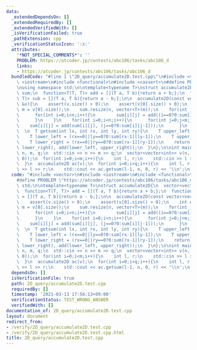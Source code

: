 ```yaml
---
data:
  _extendedDependsOn: []
  _extendedRequiredBy: []
  _extendedVerifiedWith: []
  _isVerificationFailed: true
  _pathExtension: cpp
  _verificationStatusIcon: ':x:'
  attributes:
    '*NOT_SPECIAL_COMMENTS*': ''
    PROBLEM: https://atcoder.jp/contests/abc106/tasks/abc106_d
    links:
    - https://atcoder.jp/contests/abc106/tasks/abc106_d
  bundledCode: "#line 1 \"2D_query/accumulate2D.test.cpp\"\n#include <vector>\n#include\
    \ <iostream>\n#include <functional>\n#include <cassert>\n#define PROBLEM \"https://atcoder.jp/contests/abc106/tasks/abc106_d\"\
    \nusing namespace std;\n\ntemplate<typename T>\nstruct accumulate2D{\n  vector<vector<T>>\
    \ sum;\n  function<T(T, T)> add = [](T a, T b){return a + b;};\n  function<T(T,\
    \ T)> sub = [](T a, T b){return a - b;};\n\n  accumulate2D(const vector<vector<T>>\
    \ &v){\n    assert(v.size() > 0);\n    assert(v[0].size() > 0);\n    int n = v.size(),\
    \ m = v[0].size();\n    sum.resize(n, vector<T>(m));\n    for(int j=0;j<m;j++){\n\
    \      for(int i=0;i<n;i++){\n        sum[i][j] = add((i==0?0:sum[i-1][j]), v[i][j]);\n\
    \      }\n    }\n    for(int i=0;i<n;i++){\n      for(int j=0;j<m;j++){\n    \
    \    sum[i][j] = add(sum[i][j], (j==0?0:sum[i][j-1]));\n      }\n    }\n  }\n\
    \  \n  T getsum(int lx, int rx, int ly, int ry){\n    T upper_left = (lx==0||ly==0?0:sum[lx-1][ly-1]);\n\
    \    T lower_left = (rx==0||ly==0?0:sum[rx-1][ly-1]);\n    T upper_right = (lx==0||ry==0?0:sum[lx-1][ry-1]);\n\
    \    T lower_right = (rx==0||ry==0?0:sum[rx-1][ry-1]);\n    return sub(add(upper_left,\
    \ lower_right), add(lower_left, upper_right));\n  }\n};\n\nint main(){\n  int\
    \ n, m, q;\n  std::cin >> n >> m >> q;\n  vector<vector<int>> v(n, vector<int>(n,\
    \ 0));\n  for(int i=0;i<m;i++){\n    int l, r;\n    std::cin >> l >> r;\n    v[l-1][r-1]++;\n\
    \  }\n  accumulate2D ac(v);\n  for(int i=0;i<q;i++){\n    int l, r;\n    std::cin\
    \ >> l >> r;\n    std::cout << ac.getsum(l-1, n, 0, r) << '\\n';\n  }\n}\n"
  code: "#include <vector>\n#include <iostream>\n#include <functional>\n#include <cassert>\n\
    #define PROBLEM \"https://atcoder.jp/contests/abc106/tasks/abc106_d\"\nusing namespace\
    \ std;\n\ntemplate<typename T>\nstruct accumulate2D{\n  vector<vector<T>> sum;\n\
    \  function<T(T, T)> add = [](T a, T b){return a + b;};\n  function<T(T, T)> sub\
    \ = [](T a, T b){return a - b;};\n\n  accumulate2D(const vector<vector<T>> &v){\n\
    \    assert(v.size() > 0);\n    assert(v[0].size() > 0);\n    int n = v.size(),\
    \ m = v[0].size();\n    sum.resize(n, vector<T>(m));\n    for(int j=0;j<m;j++){\n\
    \      for(int i=0;i<n;i++){\n        sum[i][j] = add((i==0?0:sum[i-1][j]), v[i][j]);\n\
    \      }\n    }\n    for(int i=0;i<n;i++){\n      for(int j=0;j<m;j++){\n    \
    \    sum[i][j] = add(sum[i][j], (j==0?0:sum[i][j-1]));\n      }\n    }\n  }\n\
    \  \n  T getsum(int lx, int rx, int ly, int ry){\n    T upper_left = (lx==0||ly==0?0:sum[lx-1][ly-1]);\n\
    \    T lower_left = (rx==0||ly==0?0:sum[rx-1][ly-1]);\n    T upper_right = (lx==0||ry==0?0:sum[lx-1][ry-1]);\n\
    \    T lower_right = (rx==0||ry==0?0:sum[rx-1][ry-1]);\n    return sub(add(upper_left,\
    \ lower_right), add(lower_left, upper_right));\n  }\n};\n\nint main(){\n  int\
    \ n, m, q;\n  std::cin >> n >> m >> q;\n  vector<vector<int>> v(n, vector<int>(n,\
    \ 0));\n  for(int i=0;i<m;i++){\n    int l, r;\n    std::cin >> l >> r;\n    v[l-1][r-1]++;\n\
    \  }\n  accumulate2D ac(v);\n  for(int i=0;i<q;i++){\n    int l, r;\n    std::cin\
    \ >> l >> r;\n    std::cout << ac.getsum(l-1, n, 0, r) << '\\n';\n  }\n}\n"
  dependsOn: []
  isVerificationFile: true
  path: 2D_query/accumulate2D.test.cpp
  requiredBy: []
  timestamp: '2021-03-13 17:56:13+09:00'
  verificationStatus: TEST_WRONG_ANSWER
  verifiedWith: []
documentation_of: 2D_query/accumulate2D.test.cpp
layout: document
redirect_from:
- /verify/2D_query/accumulate2D.test.cpp
- /verify/2D_query/accumulate2D.test.cpp.html
title: 2D_query/accumulate2D.test.cpp
---
```

